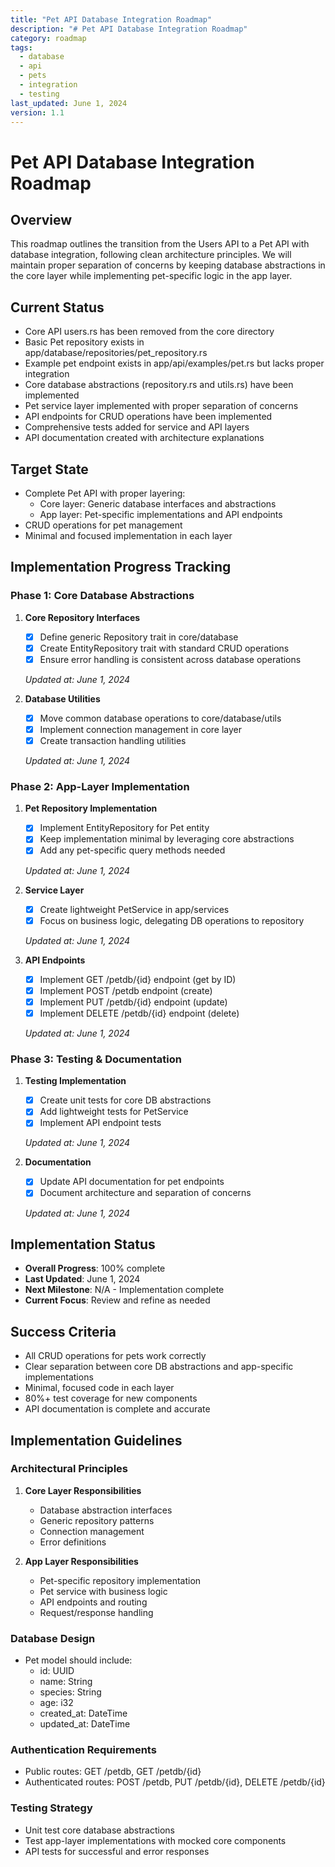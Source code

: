 ```yaml
---
title: "Pet API Database Integration Roadmap"
description: "# Pet API Database Integration Roadmap"
category: roadmap
tags:
  - database
  - api
  - pets
  - integration
  - testing
last_updated: June 1, 2024
version: 1.1
---
```


# Pet API Database Integration Roadmap

## Overview
This roadmap outlines the transition from the Users API to a Pet API with database integration, following clean architecture principles. We will maintain proper separation of concerns by keeping database abstractions in the core layer while implementing pet-specific logic in the app layer.

## Current Status
- Core API users.rs has been removed from the core directory
- Basic Pet repository exists in app/database/repositories/pet_repository.rs
- Example pet endpoint exists in app/api/examples/pet.rs but lacks proper integration
- Core database abstractions (repository.rs and utils.rs) have been implemented
- Pet service layer implemented with proper separation of concerns
- API endpoints for CRUD operations have been implemented
- Comprehensive tests added for service and API layers
- API documentation created with architecture explanations

## Target State
- Complete Pet API with proper layering:
  - Core layer: Generic database interfaces and abstractions
  - App layer: Pet-specific implementations and API endpoints
- CRUD operations for pet management
- Minimal and focused implementation in each layer

## Implementation Progress Tracking

### Phase 1: Core Database Abstractions
1. **Core Repository Interfaces**
   - [x] Define generic Repository trait in core/database
   - [x] Create EntityRepository trait with standard CRUD operations
   - [x] Ensure error handling is consistent across database operations
   
   *Updated at: June 1, 2024*

2. **Database Utilities**
   - [x] Move common database operations to core/database/utils
   - [x] Implement connection management in core layer
   - [x] Create transaction handling utilities
   
   *Updated at: June 1, 2024*

### Phase 2: App-Layer Implementation
1. **Pet Repository Implementation**
   - [x] Implement EntityRepository for Pet entity
   - [x] Keep implementation minimal by leveraging core abstractions
   - [x] Add any pet-specific query methods needed
   
   *Updated at: June 1, 2024*

2. **Service Layer**
   - [x] Create lightweight PetService in app/services
   - [x] Focus on business logic, delegating DB operations to repository
   
   *Updated at: June 1, 2024*

3. **API Endpoints**
   - [x] Implement GET /petdb/{id} endpoint (get by ID)
   - [x] Implement POST /petdb endpoint (create)
   - [x] Implement PUT /petdb/{id} endpoint (update)
   - [x] Implement DELETE /petdb/{id} endpoint (delete)
   
   *Updated at: June 1, 2024*

### Phase 3: Testing & Documentation
1. **Testing Implementation**
   - [x] Create unit tests for core DB abstractions
   - [x] Add lightweight tests for PetService
   - [x] Implement API endpoint tests
   
   *Updated at: June 1, 2024*

2. **Documentation**
   - [x] Update API documentation for pet endpoints
   - [x] Document architecture and separation of concerns
   
   *Updated at: June 1, 2024*

## Implementation Status
- **Overall Progress**: 100% complete
- **Last Updated**: June 1, 2024
- **Next Milestone**: N/A - Implementation complete
- **Current Focus**: Review and refine as needed

## Success Criteria
- All CRUD operations for pets work correctly
- Clear separation between core DB abstractions and app-specific implementations
- Minimal, focused code in each layer
- 80%+ test coverage for new components
- API documentation is complete and accurate

## Implementation Guidelines

### Architectural Principles
1. **Core Layer Responsibilities**
   - Database abstraction interfaces
   - Generic repository patterns
   - Connection management
   - Error definitions

2. **App Layer Responsibilities**
   - Pet-specific repository implementation
   - Pet service with business logic
   - API endpoints and routing
   - Request/response handling

### Database Design
- Pet model should include:
  - id: UUID
  - name: String
  - species: String
  - age: i32
  - created_at: DateTime
  - updated_at: DateTime

### Authentication Requirements
- Public routes: GET /petdb, GET /petdb/{id}
- Authenticated routes: POST /petdb, PUT /petdb/{id}, DELETE /petdb/{id}

### Testing Strategy
- Unit test core database abstractions
- Test app-layer implementations with mocked core components
- API tests for successful and error responses 